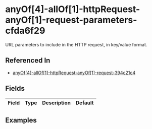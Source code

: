 
# anyOf[4]-allOf[1]-httpRequest-anyOf[1]-request-parameters-cfda6f29

URL parameters to include in the HTTP request, in key/value format.

## Referenced In

- [anyOf[4]-allOf[1]-httpRequest-anyOf[1]-request-394c21c4](/docs/references/schemas/anyof-4--allof-1--httprequest-anyof-1--request-394c21c4)

## Fields

Field | Type | Description | Default
:-- | :-- | :-- | :--

## Examples
